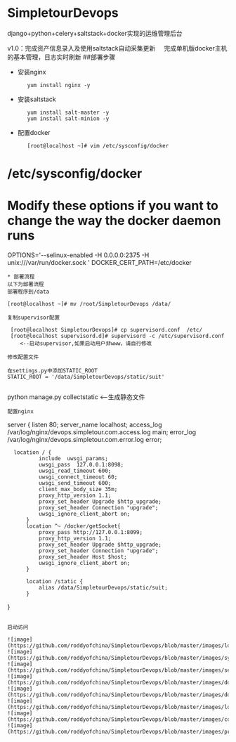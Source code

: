 # SimpletourDevops
django+python+celery+saltstack+docker实现的运维管理后台

v1.0：完成资产信息录入及使用saltstack自动采集更新
      完成单机版docker主机的基本管理，日志实时刷新
##部署步骤
* 安装nginx 
  ```
     yum install nginx -y
  ```
  
* 安装saltstack 
  ```
     yum install salt-master -y 
     yum install salt-minion -y
  ```
* 配置docker
  ```
     [root@localhost ~]# vim /etc/sysconfig/docker

# /etc/sysconfig/docker

# Modify these options if you want to change the way the docker daemon runs
OPTIONS='--selinux-enabled -H 0.0.0.0:2375 -H unix:///var/run/docker.sock '
DOCKER_CERT_PATH=/etc/docker
  ```
* 部署流程
以下为部署流程
 部署程序到/data

  ```
    [root@localhost ~]# mv /root/SimpletourDevops /data/
  ```
 复制supervisor配置
   ```
     [root@localhost SimpletourDevops]# cp supervisord.conf  /etc/
     [root@localhost supervisord.d]# supervisord -c /etc/supervisord.conf     <--启动supervisor,如果启动用户非www，请自行修改
  ```
 修改配置文件
  ```
    在settings.py中添加STATIC_ROOT
    STATIC_ROOT = '/data/SimpletourDevops/static/suit'

  ```

  ```
  python manage.py collectstatic  <--生成静态文件
  ```
 配置nginx
  ```
  server {
      listen       80;
      server_name  localhost;
      access_log  /var/log/nginx/devops.simpletour.com.access.log  main;
      error_log  /var/log/nginx/devops.simpletour.com.error.log error;

      location / {            
              include  uwsgi_params;
              uwsgi_pass  127.0.0.1:8098;              
              uwsgi_read_timeout 600;
              uwsgi_connect_timeout 60;
              uwsgi_send_timeout 600;
              client_max_body_size 35m;
              proxy_http_version 1.1;
              proxy_set_header Upgrade $http_upgrade;
              proxy_set_header Connection "upgrade";
              uwsgi_ignore_client_abort on;
          }
          location ^~ /docker/getSocket{
              proxy_pass http://127.0.0.1:8099;
              proxy_http_version 1.1;
              proxy_set_header Upgrade $http_upgrade;
              proxy_set_header Connection "upgrade";
              proxy_set_header Host $host;    
              uwsgi_ignore_client_abort on;
          }

          location /static {
              alias /data/SimpletourDevops/static/suit;    
          }

  }


  ```

 启动访问
      
![image](https://github.com/roddyofchina/SimpletourDevops/blob/master/images/login.png)
![image](https://github.com/roddyofchina/SimpletourDevops/blob/master/images/system_admin.png)
![image](https://github.com/roddyofchina/SimpletourDevops/blob/master/images/server.png)
![image](https://github.com/roddyofchina/SimpletourDevops/blob/master/images/docker.png)
![image](https://github.com/roddyofchina/SimpletourDevops/blob/master/images/docker_server.png)
![image](https://github.com/roddyofchina/SimpletourDevops/blob/master/images/log.png)
![image](https://github.com/roddyofchina/SimpletourDevops/blob/master/images/container_ssh.png)
![image](https://github.com/roddyofchina/SimpletourDevops/blob/master/images/protal.png)
     

